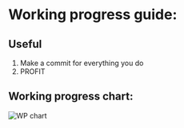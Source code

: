 # Working progress guide:

## Useful
1. Make a commit for everything you do
2. PROFIT

## Working progress chart:
![WP chart](https://github.com/1ncend1ary/wwa/blob/master/bin/photo_2020-02-23%2014.22.58.jpeg)
